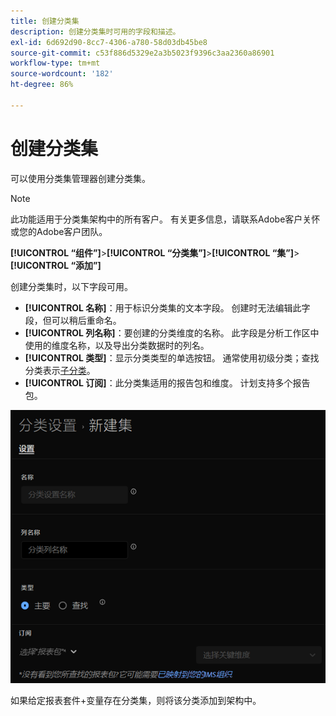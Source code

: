 ```yaml
---
title: 创建分类集
description: 创建分类集时可用的字段和描述。
exl-id: 6d692d90-8cc7-4306-a780-58d03db45be8
source-git-commit: c53f886d5329e2a3b5023f9396c3aa2360a86901
workflow-type: tm+mt
source-wordcount: '182'
ht-degree: 86%

---
```


# 创建分类集

可以使用分类集管理器创建分类集。

>[!NOTE]
>
>此功能适用于分类集架构中的所有客户。 有关更多信息，请联系Adobe客户关怀或您的Adobe客户团队。

**[!UICONTROL “组件”]**>**[!UICONTROL “分类集”]**>**[!UICONTROL “集”]**>**[!UICONTROL “添加”]**

创建分类集时，以下字段可用。

* **[!UICONTROL 名称]**：用于标识分类集的文本字段。 创建时无法编辑此字段，但可以稍后重命名。
* **[!UICONTROL 列名称]**：要创建的分类维度的名称。 此字段是分析工作区中使用的维度名称，以及导出分类数据时的列名。
* **[!UICONTROL 类型]**：显示分类类型的单选按钮。 通常使用初级分类；查找分类表示[子分类](../c-sub-classifications.md)。
* **[!UICONTROL 订阅]**：此分类集适用的报告包和维度。 计划支持多个报告包。

![创建分类集](../assets/classification-set-create.png)

如果给定报表套件+变量存在分类集，则将该分类添加到架构中。
